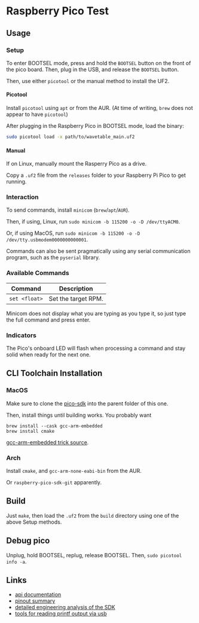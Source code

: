 # Raspberry Pico Test

## Usage

### Setup

To enter BOOTSEL mode, press and hold the `BOOTSEL` button on the front of the pico board. Then, plug in the USB, and release the `BOOTSEL` button. 

Then, use either `picotool` or the manual method to install the UF2.

#### Picotool

Install `picotool` using `apt` or from the AUR. (At time of writing, `brew` does not appear to have `picotool`) 

After plugging in the Raspberry Pico in BOOTSEL mode, load the binary:
```sh 
sudo picotool load -x path/to/wavetable_main.uf2
```

#### Manual 

If on Linux, manually mount the Rasperry Pico as a drive.

Copy a `.uf2` file from the `releases` folder to your Raspberry Pi Pico to get running.
### Interaction

To send commands, install `minicom` (`brew`/`apt`/`AUR`).

Then, if using, Linux, run `sudo minicom -b 115200 -o -D /dev/ttyACM0`.

Or, if using MacOS, run `sudo minicom -b 115200 -o -D /dev/tty.usbmodem0000000000001`.

Commands can also be sent pragmatically using any serial communication program, such as the `pyserial` library.

### Available Commands

| Command       | Description         |
|---------------|---------------------|
| `set <float>` | Set the target RPM. |

Minicom does not display what you are typing as you type it, so just type the full command and press enter.

### Indicators

The Pico's onboard LED will flash when processing a command and stay solid when ready for the next one.

## CLI Toolchain Installation

### MacOS

Make sure to clone the [pico-sdk](https://github.com/raspberrypi/pico-sdk) into the parent folder of this one.

Then, install things until building works. You probably want
```
brew install --cask gcc-arm-embedded
brew install cmake
```

[gcc-arm-embedded trick source](https://gist.github.com/joegoggins/7763637).

### Arch

Install `cmake`, and `gcc-arm-none-eabi-bin` from the AUR.

Or `raspberry-pico-sdk-git` apparently.

## Build

Just `make`, then load the `.uf2` from the `build` directory using one of the above Setup methods.

## Debug pico
Unplug, hold BOOTSEL, replug, release BOOTSEL. Then, `sudo picotool info -a`.

## Links
- [api documentation](https://raspberrypi.github.io/pico-sdk-doxygen/index.html)
- [pinout summary](https://microcontrollerslab.com/raspberry-pi-pico-pinout-features-programming-peripherals/)
- [detailed engineering analysis of the SDK](https://www.stereorocker.co.uk/2021/02/14/raspberry-pi-pico-displays-fonts-portability/)
- [tools for reading printf output via usb](https://www.raspberrypi.org/forums/viewtopic.php?t=302227)

